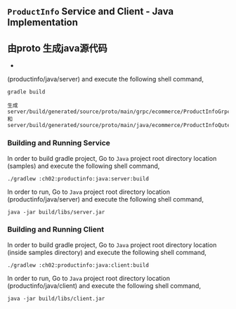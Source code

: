## ``ProductInfo`` Service and Client - Java Implementation
## 由proto 生成java源代码
- 
(productinfo/java/server) and execute the following
shell command,

``` Gradle 6.5
gradle build

生成 
server/build/generated/source/proto/main/grpc/ecommerce/ProductInfoGrpc.java
和
server/build/generated/source/proto/main/java/ecommerce/ProductInfoQuterClass.java
```
### Building and Running Service

In order to build gradle project, Go to ``Java`` project root directory location (samples) and execute
 the following shell command,
```
./gradlew :ch02:productinfo:java:server:build
```

In order to run, Go to ``Java`` project root directory location (productinfo/java/server) and execute the following
shell command,

```
java -jar build/libs/server.jar
```

### Building and Running Client

In order to build gradle project, Go to ``Java`` project root directory location (inside samples directory) and execute
 the following shell command,
```
./gradlew :ch02:productinfo:java:client:build
```

In order to run, Go to ``Java`` project root directory location (productinfo/java/client) and execute the following
shell command,

```
java -jar build/libs/client.jar
```
